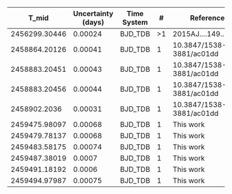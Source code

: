 |T_mid|Uncertainty (days)           |Time System|#                                            |Reference                           |
|-----|-----------------------------|-----------|---------------------------------------------|------------------------------------|
|2456299.30446|0.00024                      |BJD_TDB    |>1                                           |2015AJ....149..149B                 |
|2458864.20126|0.00041                      |BJD_TDB    |1                                            |10.3847/1538-3881/ac01dd            |
|2458883.20451|0.00043                      |BJD_TDB    |1                                            |10.3847/1538-3881/ac01dd            |
|2458883.20456|0.00044                      |BJD_TDB    |1                                            |10.3847/1538-3881/ac01dd            |
|2458902.2036|0.00031                      |BJD_TDB    |1                                            |10.3847/1538-3881/ac01dd            |
|2459475.98097|0.00068                      |BJD_TDB    |1                                            |This work                           |
|2459479.78137|0.00068                      |BJD_TDB    |1                                            |This work                           |
|2459483.58175|0.00074                      |BJD_TDB    |1                                            |This work                           |
|2459487.38019|0.0007                       |BJD_TDB    |1                                            |This work                           |
|2459491.18192|0.0006                       |BJD_TDB    |1                                            |This work                           |
|2459494.97987|0.00075                      |BJD_TDB    |1                                            |This work                           |
